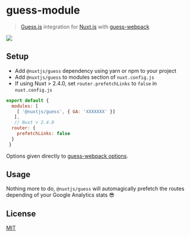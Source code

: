 # guess-module

>[ Guess.js](https://github.com/guess-js/guess) integration for [Nuxt.js](https://github.com/nuxt/nuxt.js/) with [guess-webpack](https://www.npmjs.com/package/guess-webpack)

![](https://github.com/daliborgogic/guess-module/workflows/Module%20CI/badge.svg)

## Setup

- Add `@nuxtjs/guess` dependency using yarn or npm to your project
- Add `@nuxtjs/guess` to modules section of `nuxt.config.js`
- If using Nuxt > 2.4.0, set `router.prefetchLinks` to `false` in `nuxt.config.js`

```javascript
export default {
  modules: [
    [ '@nuxtjs/guess', { GA: 'XXXXXXX' }]
   ],
   // Nuxt > 2.4.0
  router: {
    prefetchLinks: false
  }
 }
```

Options given directly to [guess-webpack options](https://www.npmjs.com/package/guess-webpack#advanced-usage).

## Usage

Nothing more to do, `@nuxtjs/guess` will automagically prefetch the routes depending of your Google Analytics stats 😎

## License

[MIT](https://opensource.org/licenses/MIT)

